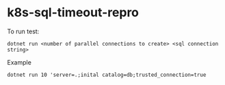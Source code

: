 # k8s-sql-timeout-repro

To run test: 

`dotnet run <number of parallel connections to create> <sql connection string>`

Example

`dotnet run 10 'server=.;inital catalog=db;trusted_connection=true`
